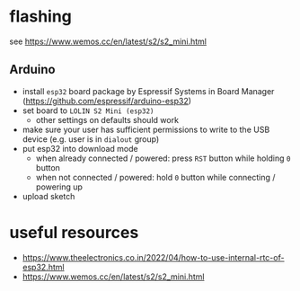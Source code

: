 # flashing

see <https://www.wemos.cc/en/latest/s2/s2_mini.html>

## Arduino

- install `esp32` board package by Espressif Systems in Board Manager (<https://github.com/espressif/arduino-esp32>)
- set board to `LOLIN S2 Mini (esp32)`
    - other settings on defaults should work
- make sure your user has sufficient permissions to write to the USB device (e.g. user is in `dialout` group)
- put esp32 into download mode
    - when already connected / powered: press `RST` button while holding `0` button
    - when not connected / powered: hold `0` button while connecting / powering up
- upload sketch

# useful resources

- <https://www.theelectronics.co.in/2022/04/how-to-use-internal-rtc-of-esp32.html>
- <https://www.wemos.cc/en/latest/s2/s2_mini.html>
